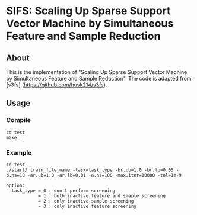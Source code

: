 # SIFS: Scaling Up Sparse Support Vector Machine by Simultaneous Feature and Sample Reduction
## About
This is the implementation of "Scaling Up Sparse Support Vector Machine by Simultaneous Feature and Sample Reduction". The code is adapted from [s3fs] (https://github.com/husk214/s3fs).

## Usage
### Compile
```
cd test
make .
```

### Example
```
cd test
./start/ train_file_name -task=task_type -br.ub=1.0 -br.lb=0.05 -b.ns=10 -ar.ub=1.0 -ar.lb=0.01 -a.ns=100 -max.iter=10000 -tol=1e-9

option:
  task_type = 0 : don't perform screening
            = 1 : both inactive feature and smaple screening
            = 2 : only inactive sample screening
            = 3 : only inactive feature screening
```
